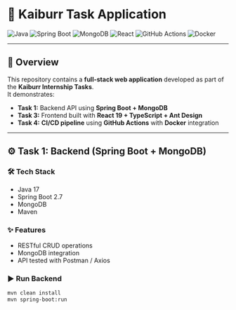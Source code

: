 # 🚀 Kaiburr Task Application

![Java](https://img.shields.io/badge/Java-17-blue?logo=java)
![Spring Boot](https://img.shields.io/badge/SpringBoot-2.7-green?logo=springboot)
![MongoDB](https://img.shields.io/badge/Database-MongoDB-brightgreen?logo=mongodb)
![React](https://img.shields.io/badge/Frontend-React-61DAFB?logo=react)
![GitHub Actions](https://img.shields.io/badge/CI/CD-GitHub%20Actions-blue?logo=githubactions)
![Docker](https://img.shields.io/badge/Docker-Ready-2496ED?logo=docker)

---

## 🧩 Overview

This repository contains a **full-stack web application** developed as part of the **Kaiburr Internship Tasks**.  
It demonstrates:
- **Task 1:** Backend API using **Spring Boot + MongoDB**  
- **Task 3:** Frontend built with **React 19 + TypeScript + Ant Design**  
- **Task 4:** **CI/CD pipeline** using **GitHub Actions** with **Docker** integration  

---

## ⚙️ Task 1: Backend (Spring Boot + MongoDB)

### 🛠️ Tech Stack
- Java 17  
- Spring Boot 2.7  
- MongoDB  
- Maven  

### ✨ Features
- RESTful CRUD operations  
- MongoDB integration  
- API tested with Postman / Axios  

### ▶️ Run Backend
```bash
mvn clean install
mvn spring-boot:run
